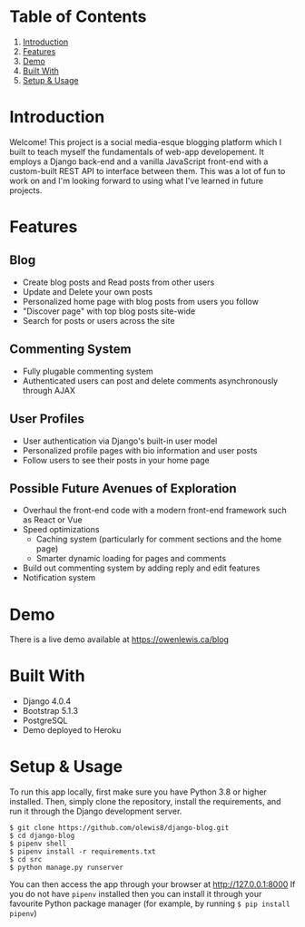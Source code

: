 # Table of Contents
1. [Introduction](#Introduction)
2. [Features](#Features)
3. [Demo](#Demo)
4. [Built With](#Built-With)
5. [Setup & Usage](#Setup-&-Usage)

# Introduction
Welcome! This project is a social media-esque blogging platform which I built to teach myself the fundamentals of web-app developement. It employs a Django back-end and a vanilla JavaScript front-end with a custom-built REST API to interface between them. This was a lot of fun to work on and I'm looking forward to using what I've learned in future projects.

# Features
## Blog
* Create blog posts and Read posts from other users
* Update and Delete your own posts
* Personalized home page with blog posts from users you follow
* "Discover page" with top blog posts site-wide
* Search for posts or users across the site

## Commenting System
* Fully plugable commenting system
* Authenticated users can post and delete comments asynchronously through AJAX

## User Profiles
* User authentication via Django's built-in user model
* Personalized profile pages with bio information and user posts
* Follow users to see their posts in your home page

## Possible Future Avenues of Exploration
* Overhaul the front-end code with a modern front-end framework such as React or Vue
* Speed optimizations
    * Caching system (particularly for comment sections and the home page)
    * Smarter dynamic loading for pages and comments
* Build out commenting system by adding reply and edit features
* Notification system

# Demo
There is a live demo available at https://owenlewis.ca/blog

# Built With
* Django 4.0.4
* Bootstrap 5.1.3
* PostgreSQL
* Demo deployed to Heroku

# Setup & Usage
To run this app locally, first make sure you have Python 3.8 or higher installed. Then, simply clone the repository, install the requirements, and run it through the Django development server.
```
$ git clone https://github.com/olewis8/django-blog.git
$ cd django-blog
$ pipenv shell
$ pipenv install -r requirements.txt
$ cd src
$ python manage.py runserver
```
You can then access the app through your browser at http://127.0.0.1:8000
If you do not have `pipenv` installed then you can install it through your favourite Python package manager (for example, by running
`$ pip install pipenv`)
